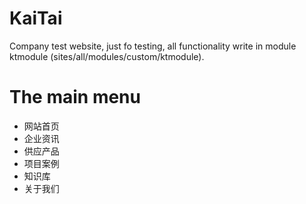 KaiTai
======

Company test website, just fo testing, all functionality write in module ktmodule (sites/all/modules/custom/ktmodule).

The main menu
====

* 网站首页
* 企业资讯
* 供应产品
* 项目案例
* 知识库
* 关于我们